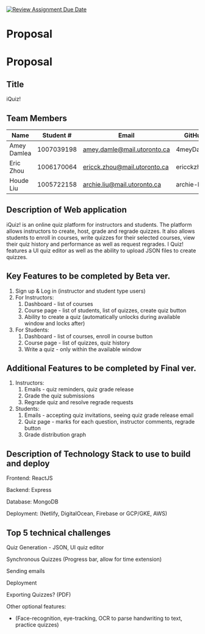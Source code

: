 [![Review Assignment Due Date](https://classroom.github.com/assets/deadline-readme-button-24ddc0f5d75046c5622901739e7c5dd533143b0c8e959d652212380cedb1ea36.svg)](https://classroom.github.com/a/KRLE_tfD)

# Proposal

# Proposal

## Title

iQuiz!

## Team Members

| Name | Student # | Email | GitHub |
| --- | --- | --- | --- |
| Amey Damlea | 1007039198 | amey.damle@mail.utoronto.ca | 4meyDam1e |
| Eric Zhou | 1006170064 | ericck.zhou@mail.utoronto.ca | ericckzhou |
| Houde Liu | 1005722158 | archie.liu@mail.utoronto.ca | archie-lhd |

## Description of Web application

iQuiz! is an online quiz platform for instructors and students. The platform allows instructors to create, host, grade and regrade quizzes. It also allows students to enroll in courses, write quizzes for their selected courses, view their quiz history and performance as well as request regrades. I Quiz! features a UI quiz editor as well as the ability to upload JSON files to create quizzes.

## Key Features to be completed by Beta ver.

1. Sign up & Log in (instructor and student type users)
2. For Instructors:
    1. Dashboard - list of courses
    2. Course page - list of students, list of quizzes, create quiz button
    3. Ability to create a quiz (automatically unlocks during available window and locks after)
3. For Students:
    1. Dashboard - list of courses, enroll in course button
    2. Course page - list of quizzes, quiz history
    3. Write a quiz - only within the available window

## Additional Features to be completed by Final ver.

1. Instructors:
    1. Emails - quiz reminders, quiz grade release 
    2. Grade the quiz submissions
    3. Regrade quiz and resolve regrade requests
2. Students:
    1. Emails - accepting quiz invitations, seeing quiz grade release email
    2. Quiz page - marks for each question, instructor comments, regrade button
    3. Grade distribution graph

## Description of Technology Stack to use to build and deploy

Frontend: ReactJS

Backend: Express

Database: MongoDB

Deployment: (Netlify, DigitalOcean, Firebase or GCP/GKE, AWS)

## Top 5 technical challenges

Quiz Generation - JSON, UI quiz editor 

Synchronous Quizzes (Progress bar, allow for time extension)

Sending emails 

Deployment

Exporting Quizzes? (PDF)

Other optional features:

- (Face-recognition, eye-tracking, OCR to parse handwriting to text, practice quizzes)
